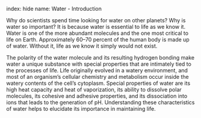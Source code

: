 index: hide
name: Water - Introduction

Why do scientists spend time looking for water on other planets? Why is water so important? It is because water is essential to life as we know it. Water is one of the more abundant molecules and the one most critical to life on Earth. Approximately 60–70 percent of the human body is made up of water. Without it, life as we know it simply would not exist.

The polarity of the water molecule and its resulting hydrogen bonding make water a unique substance with special properties that are intimately tied to the processes of life. Life originally evolved in a watery environment, and most of an organism’s cellular chemistry and metabolism occur inside the watery contents of the cell’s cytoplasm. Special properties of water are its high heat capacity and heat of vaporization, its ability to dissolve polar molecules, its cohesive and adhesive properties, and its dissociation into ions that leads to the generation of pH. Understanding these characteristics of water helps to elucidate its importance in maintaining life.
